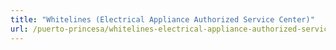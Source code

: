 ```yaml
---
title: "Whitelines (Electrical Appliance Authorized Service Center)"
url: /puerto-princesa/whitelines-electrical-appliance-authorized-service-center/
---
```

